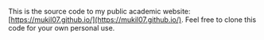 This is the source code to my public academic website: [https://mukil07.github.io/](https://mukil07.github.io/). Feel free to clone this code for your own personal use.
